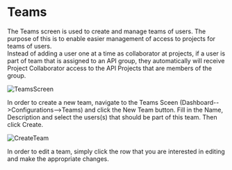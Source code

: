 #  Teams

The Teams screen is used to create and manage teams of users. The purpose of this is to enable easier management of access to projects for teams of users.  
Instead of adding a user one at a time as collaborator at projects, if a user is part of team that is assigned to an API group, they automatically will receive
Project Collaborator access to the API Projects that are members of the group.

![TeamsScreen](https://github.com/apisec-inc/documentation/assets/115025465/fd32f946-3b9e-420c-a2ac-58354d6d3330)

In order to create a new team, navigate to the Teams Sceen (Dashboard-->Configurations-->Teams) and click the New Team button. Fill in the Name, Description and select the users(s) that 
should be part of this team. Then click Create.

![CreateTeam](https://github.com/apisec-inc/documentation/assets/115025465/69d4fe28-2da3-42a4-a47b-ba05b1bcd3cc)

In order to edit a team, simply click the row that you are interested in editing and make the appropriate changes.

